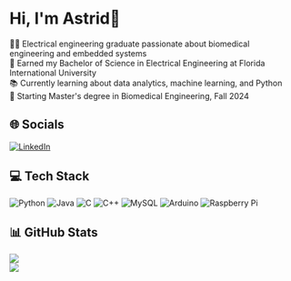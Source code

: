 # Hi, I'm Astrid👋

👩‍🎓 Electrical engineering graduate passionate about biomedical engineering and embedded systems<br/>
📜 Earned my Bachelor of Science in Electrical Engineering at Florida International University<br/>
📚 Currently learning about data analytics, machine learning, and Python<br/>
📖 Starting Master's degree in Biomedical Engineering, Fall 2024<br/>

## 🌐 Socials
[![LinkedIn](https://img.shields.io/badge/LinkedIn-%230077B5.svg?logo=linkedin&logoColor=white)](https://linkedin.com/in/astridpadillac) 
## 💻 Tech Stack
![Python](https://img.shields.io/badge/python-3670A0?style=for-the-badge&logo=python&logoColor=ffdd54) 
![Java](https://img.shields.io/badge/java-%23ED8B00.svg?style=for-the-badge&logo=openjdk&logoColor=white) 
![C](https://img.shields.io/badge/c-%2300599C.svg?style=for-the-badge&logo=c&logoColor=white) 
![C++](https://img.shields.io/badge/c++-%2300599C.svg?style=for-the-badge&logo=c%2B%2B&logoColor=white) 
![MySQL](https://img.shields.io/badge/mysql-%2300000f.svg?style=for-the-badge&logo=mysql&logoColor=white) 
![Arduino](https://img.shields.io/badge/-Arduino-00979D?style=for-the-badge&logo=Arduino&logoColor=white)
![Raspberry Pi](https://img.shields.io/badge/-RaspberryPi-C51A4A?style=for-the-badge&logo=Raspberry-Pi) 
## 📊 GitHub Stats
![](https://github-readme-stats.vercel.app/api?username=xxibastrid1&theme=radical&hide_border=false&include_all_commits=false&count_private=false)<br/>
![](https://github-profile-trophy.vercel.app/?username=xxibastrid1&theme=radical&no-frame=false&no-bg=false&margin-w=4)

<!-- Proudly created with GPRM ( https://gprm.itsvg.in ) -->
